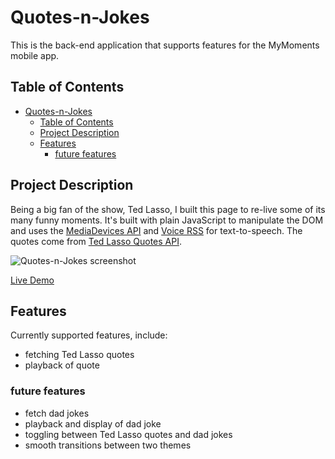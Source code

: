 # Quotes-n-Jokes

This is the back-end application that supports features for the MyMoments mobile app.


## Table of Contents

- [Quotes-n-Jokes](#quotes-n-jokes)
  - [Table of Contents](#table-of-contents)
  - [Project Description](#project-description)
  - [Features](#features)
    - [future features](#future-features)


## Project Description

Being a big fan of the show, Ted Lasso, I built this page to re-live some
of its many funny moments. It's built with plain JavaScript to manipulate
the DOM and uses the [MediaDevices API](https://developer.mozilla.org/en-US/docs/Web/API/MediaDevices) and [Voice RSS](https://www.voicerss.org/) for text-to-speech.  The quotes
come from [Ted Lasso Quotes API](https://tedlassoquotes.com/).

![Quotes-n-Jokes screenshot](https://marvinsjsu.github.io/portfolio/assets/quote.png)

[Live Demo](https://marvinsjsu.github.io/quotes-n-jokes)

## Features

Currently supported features, include:

- fetching Ted Lasso quotes
- playback of quote

### future features
- fetch dad jokes
- playback and display of dad joke
- toggling between Ted Lasso quotes and dad jokes
- smooth transitions between two themes
